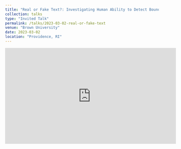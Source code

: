 ```yaml
---
title: "Real or Fake Text?: Investigating Human Ability to Detect Boundaries Between Human-Written and Machine-Generated Text"
collection: talks
type: "Invited Talk"
permalink: /talks/2023-03-02-real-or-fake-text
venue: "Brown University"
date: 2023-03-02
location: "Providence, RI"
---
```


<iframe src="https://docs.google.com/presentation/d/e/2PACX-1vSgjAlo8HKUwb5bNkTJyjUdPC0plSG4MuTMnRew6_7U6yYK9QzOBq1xn7Kmr5hWhPbdP3iNBItLrvVi/embed?start=false&loop=false&delayms=3000" frameborder="0" width="560" height="315" allowfullscreen="true" mozallowfullscreen="true" webkitallowfullscreen="true"></iframe>